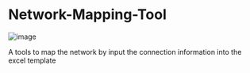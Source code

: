 # Network-Mapping-Tool


![image](https://github.com/user-attachments/assets/06cf2428-93a8-4d9d-9c22-31381c8050bd)

A tools to map the network by input the connection information into the excel template 

